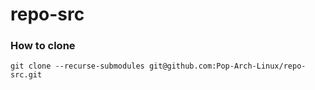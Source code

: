 # repo-src

### How to clone
```
git clone --recurse-submodules git@github.com:Pop-Arch-Linux/repo-src.git
```
